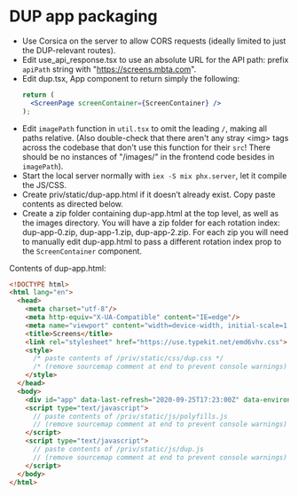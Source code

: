 # DUP app packaging

- Use Corsica on the server to allow CORS requests (ideally limited to just the DUP-relevant routes).
- Edit use_api_response.tsx to use an absolute URL for the API path: prefix `apiPath` string with "https://screens.mbta.com".
- Edit dup.tsx, App component to return simply the following:
  ```jsx
  return (
    <ScreenPage screenContainer={ScreenContainer} />
  );
  ```
- Edit `imagePath` function in `util.tsx` to omit the leading `/`, making all paths relative. (Also double-check that there aren't any stray \<img\> tags across the codebase that don't use this function for their `src`! There should be no instances of "/images/" in the frontend code besides in `imagePath`).
- Start the local server normally with `iex -S mix phx.server`, let it compile the JS/CSS.
- Create priv/static/dup-app.html if it doesn’t already exist. Copy paste contents as directed below.
- Create a zip folder containing dup-app.html at the top level, as well as the images directory. You will have a zip folder for each rotation index: dup-app-0.zip, dup-app-1.zip, dup-app-2.zip. For each zip you will need to manually edit dup-app.html to pass a different rotation index prop to the `ScreenContainer` component.

Contents of dup-app.html:
```html
<!DOCTYPE html>
<html lang="en">
  <head>
    <meta charset="utf-8"/>
    <meta http-equiv="X-UA-Compatible" content="IE=edge"/>
    <meta name="viewport" content="width=device-width, initial-scale=1.0"/>
    <title>Screens</title>
    <link rel="stylesheet" href="https://use.typekit.net/emd6vhv.css">
    <style>
      /* paste contents of /priv/static/css/dup.css */
      /* (remove sourcemap comment at end to prevent console warnings) */
    </style>
  </head>
  <body>
    <div id="app" data-last-refresh="2020-09-25T17:23:00Z" data-environment-name="screens-prod"></div>
    <script type="text/javascript">
      // paste contents of /priv/static/js/polyfills.js
      // (remove sourcemap comment at end to prevent console warnings)
    </script>
    <script type="text/javascript">
      // paste contents of /priv/static/js/dup.js
      // (remove sourcemap comment at end to prevent console warnings)
    </script>
  </body>
</html>
```
